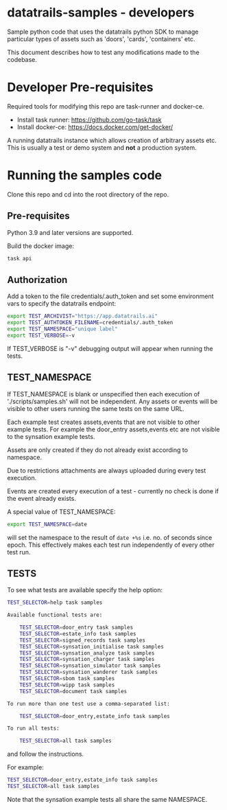 # datatrails-samples - developers

Sample python code that uses the datatrails python SDK to manage particular types of assets
such as 'doors', 'cards', 'containers' etc.

This document describes how to test any modifications made to the codebase.

# Developer Pre-requisites

Required tools for modifying this repo are task-runner and docker-ce.

  - Install task runner: https://github.com/go-task/task
  - Install docker-ce: https://docs.docker.com/get-docker/

A running datatrails instance which allows creation of arbitrary assets etc. This is usually
a test or demo system and **not** a production system.

# Running the samples code

Clone this repo and cd into the root directory of the repo.

## Pre-requisites

Python 3.9 and later versions are supported.

Build the docker image:

```bash
task api
```

## Authorization 

Add a token to the file credentials/.auth_token and set some environment vars to
specify the datatrails endpoint:

```bash
export TEST_ARCHIVIST="https://app.datatrails.ai"
export TEST_AUTHTOKEN_FILENAME=credentials/.auth_token
export TEST_NAMESPACE="unique label"
export TEST_VERBOSE=-v
```

If TEST_VERBOSE is "-v" debugging output will appear when running the tests.

## TEST_NAMESPACE

If TEST_NAMESPACE is blank or unspecified then each execution of './scripts/samples.sh' will not be
independent. Any assets or events will be visible to other users running the same tests
on the same URL.

Each example test creates assets,events that are not visible to other example tests.
For example the door_entry assets,events etc are not visible to the synsation example tests.

Assets are only created if they do not already exist according to namespace.

Due to restrictions attachments are always uploaded during every test execution.

Events are created every execution of a test - currently no check is done if the event already exists.

A special value of TEST_NAMESPACE:

```bash
export TEST_NAMESPACE=date
```

will set the namespace to the result of `date +%s` i.e. no. of seconds since epoch. This effectively makes
each test run independently of every other test run.

## TESTS

To see what tests are available specify the help option:

```bash
TEST_SELECTOR=help task samples

Available functional tests are:

    TEST_SELECTOR=door_entry task samples
    TEST_SELECTOR=estate_info task samples
    TEST_SELECTOR=signed_records task samples
    TEST_SELECTOR=synsation_initialise task samples
    TEST_SELECTOR=synsation_analyze task samples
    TEST_SELECTOR=synsation_charger task samples
    TEST_SELECTOR=synsation_simulator task samples
    TEST_SELECTOR=synsation_wanderer task samples
    TEST_SELECTOR=sbom task samples
    TEST_SELECTOR=wipp task samples
    TEST_SELECTOR=document task samples

To run more than one test use a comma-separated list:

    TEST_SELECTOR=door_entry,estate_info task samples

To run all tests:

    TEST_SELECTOR=all task samples
```

and follow the instructions.

For example:

```bash
TEST_SELECTOR=door_entry,estate_info task samples
TEST_SELECTOR=all task samples
```

Note that the synsation example tests all share the same NAMESPACE.

